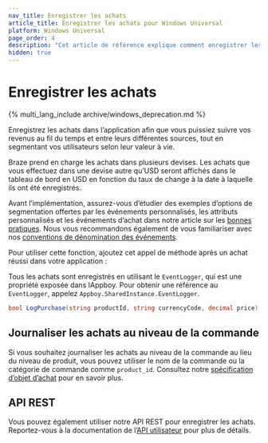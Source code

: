 ```yaml
---
nav_title: Enregistrer les achats
article_title: Enregistrer les achats pour Windows Universal
platform: Windows Universal
page_order: 4
description: "Cet article de référence explique comment enregistrer les achats sur la plateforme Windows Universal."
hidden: true
---
```

 
# Enregistrer les achats
{% multi_lang_include archive/windows_deprecation.md %}

Enregistrez les achats dans l’application afin que vous puissiez suivre vos revenus au fil du temps et entre leurs différentes sources, tout en segmentant vos utilisateurs selon leur valeur à vie.

Braze prend en charge les achats dans plusieurs devises. Les achats que vous effectuez dans une devise autre qu’USD seront affichés dans le tableau de bord en USD en fonction du taux de change à la date à laquelle ils ont été enregistrés.

Avant l’implémentation, assurez-vous d’étudier des exemples d’options de segmentation offertes par les événements personnalisés, les attributs personnalisés et les événements d’achat dans notre article sur les [bonnes pratiques][3]. Nous vous recommandons également de vous familiariser avec nos [conventions de dénomination des événements]({{site.baseurl}}/user_guide/data_and_analytics/custom_data/event_naming_conventions/).

Pour utiliser cette fonction, ajoutez cet appel de méthode après un achat réussi dans votre application :

Tous les achats sont enregistrés en utilisant le `EventLogger`, qui est une propriété exposée dans IAppboy. Pour obtenir une référence au `EventLogger`, appelez `Appboy.SharedInstance.EventLogger`.

```csharp
bool LogPurchase(string productId, string currencyCode, decimal price)
```

## Journaliser les achats au niveau de la commande
Si vous souhaitez journaliser les achats au niveau de la commande au lieu du niveau de produit, vous pouvez utiliser le nom de la commande ou la catégorie de commande comme `product_id`. Consultez notre [spécification d’objet d’achat]({{site.baseurl}}/api/objects_filters/purchase_object/#product-id-naming-conventions) pour en savoir plus. 

## API REST

Vous pouvez également utiliser notre API REST pour enregistrer les achats. Reportez-vous à la documentation de l’[API utilisateur][2] pour plus de détails.

[2]: {{site.baseurl}}/developer_guide/rest_api/user_data/#user-data
[3]: {{site.baseurl}}/developer_guide/platform_wide/analytics_overview/#user-data-collection
